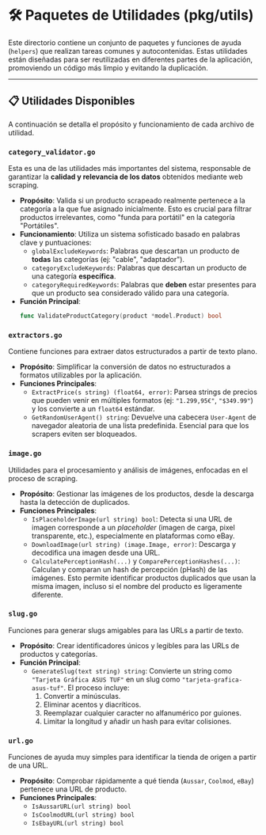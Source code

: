 # 🛠️ Paquetes de Utilidades (pkg/utils)

Este directorio contiene un conjunto de paquetes y funciones de ayuda (`helpers`) que realizan tareas comunes y autocontenidas. Estas utilidades están diseñadas para ser reutilizadas en diferentes partes de la aplicación, promoviendo un código más limpio y evitando la duplicación.

---

## 📋 Utilidades Disponibles

A continuación se detalla el propósito y funcionamiento de cada archivo de utilidad.

### `category_validator.go`

Esta es una de las utilidades más importantes del sistema, responsable de garantizar la **calidad y relevancia de los datos** obtenidos mediante web scraping.

-   **Propósito**: Valida si un producto scrapeado realmente pertenece a la categoría a la que fue asignado inicialmente. Esto es crucial para filtrar productos irrelevantes, como "funda para portátil" en la categoría "Portátiles".
-   **Funcionamiento**: Utiliza un sistema sofisticado basado en palabras clave y puntuaciones:
    -   `globalExcludeKeywords`: Palabras que descartan un producto de **todas** las categorías (ej: "cable", "adaptador").
    -   `categoryExcludeKeywords`: Palabras que descartan un producto de una categoría **específica**.
    -   `categoryRequiredKeywords`: Palabras que **deben** estar presentes para que un producto sea considerado válido para una categoría.
-   **Función Principal**:
    ```go
    func ValidateProductCategory(product *model.Product) bool
    ```

### `extractors.go`

Contiene funciones para extraer datos estructurados a partir de texto plano.

-   **Propósito**: Simplificar la conversión de datos no estructurados a formatos utilizables por la aplicación.
-   **Funciones Principales**:
    -   `ExtractPrice(s string) (float64, error)`: Parsea strings de precios que pueden venir en múltiples formatos (ej: `"1.299,95€"`, `"$349.99"`) y los convierte a un `float64` estándar.
    -   `GetRandomUserAgent() string`: Devuelve una cabecera `User-Agent` de navegador aleatoria de una lista predefinida. Esencial para que los scrapers eviten ser bloqueados.

### `image.go`

Utilidades para el procesamiento y análisis de imágenes, enfocadas en el proceso de scraping.

-   **Propósito**: Gestionar las imágenes de los productos, desde la descarga hasta la detección de duplicados.
-   **Funciones Principales**:
    -   `IsPlaceholderImage(url string) bool`: Detecta si una URL de imagen corresponde a un *placeholder* (imagen de carga, pixel transparente, etc.), especialmente en plataformas como eBay.
    -   `DownloadImage(url string) (image.Image, error)`: Descarga y decodifica una imagen desde una URL.
    -   `CalculatePerceptionHash(...)` y `ComparePerceptionHashes(...)`: Calculan y comparan un hash de percepción (pHash) de las imágenes. Esto permite identificar productos duplicados que usan la misma imagen, incluso si el nombre del producto es ligeramente diferente.

### `slug.go`

Funciones para generar slugs amigables para las URLs a partir de texto.

-   **Propósito**: Crear identificadores únicos y legibles para las URLs de productos y categorías.
-   **Función Principal**:
    -   `GenerateSlug(text string) string`: Convierte un string como `"Tarjeta Gráfica ASUS TUF"` en un slug como `"tarjeta-grafica-asus-tuf"`. El proceso incluye:
        1.  Convertir a minúsculas.
        2.  Eliminar acentos y diacríticos.
        3.  Reemplazar cualquier caracter no alfanumérico por guiones.
        4.  Limitar la longitud y añadir un hash para evitar colisiones.

### `url.go`

Funciones de ayuda muy simples para identificar la tienda de origen a partir de una URL.

-   **Propósito**: Comprobar rápidamente a qué tienda (`Aussar`, `Coolmod`, `eBay`) pertenece una URL de producto.
-   **Funciones Principales**:
    -   `IsAussarURL(url string) bool`
    -   `IsCoolmodURL(url string) bool`
    -   `IsEbayURL(url string) bool` 